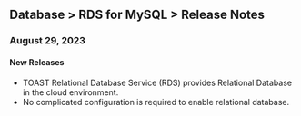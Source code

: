 ## Database > RDS for MySQL > Release Notes

### August 29, 2023

#### New Releases

- TOAST Relational Database Service (RDS) provides Relational Database in the cloud environment.
- No complicated configuration is required to enable relational database.
